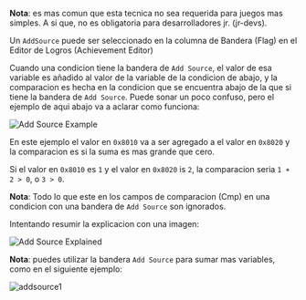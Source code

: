 **Nota**: es mas comun que esta tecnica no sea requerida para juegos mas simples. A si que, no es obligatoria para desarrolladores jr. (jr-devs).

Un `AddSource` puede ser seleccionado en la columna de Bandera (Flag) en el Editor de Logros (Achievement Editor)

Cuando una condicion tiene la bandera de `Add Source`, el valor de esa variable es añadido al valor de la variable de la condicion de abajo, y la comparacion es hecha en la condicion que se encuentra abajo de la que si tiene la bandera de `Add Source`. Puede sonar un poco confuso, pero el ejemplo de aqui abajo va a aclarar como funciona:

![Add Source Example](https://user-images.githubusercontent.com/8508804/42702176-169aaf44-869f-11e8-979c-487a040e0145.png)

En este ejemplo el valor en `0x8010` va a ser agregado a el valor en `0x8020` y la comparacion es si la suma es mas grande que cero.

Si el valor en `0x8010` es `1` y el valor en `0x8020` is `2`, la comparacion seria `1 + 2 > 0`, o `3 > 0`.

**Nota**: Todo lo que este en los campos de comparacion (Cmp) en una condicion con una bandera de `Add Source` son ignorados.

Intentando resumir la explicacion con una imagen:

![Add Source Explained](https://user-images.githubusercontent.com/8508804/42702180-1712bca0-869f-11e8-9949-11021fa891bb.png)

**Nota**: puedes utilizar la bandera `Add Source` para sumar mas variables, como en el siguiente ejemplo:

![addsource1](https://user-images.githubusercontent.com/8508804/42702178-16c6d97a-869f-11e8-9c0d-84ef42ec4867.png)
